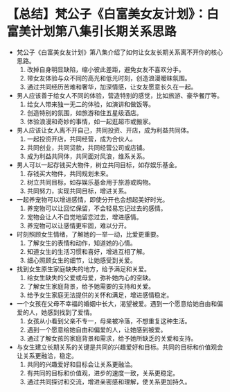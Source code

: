 # 【总结】梵公子《白富美女友计划》：白富美计划第八集引长期关系思路

-   梵公子《白富美女友计划》第八集介绍了如何让女友长期关系离不开你的核心思路。
    1.  改掉自身明显缺陷，缩小彼此差距，避免女友不喜欢分手。
    2.  带女友体验与众不同的高光和低光时刻，创造浪漫暧昧氛围。
    3.  通过共同经历苦难和奢华，加深情感，让女友愿意长久在一起。
-   男人应该善于给女人不同的体验，营造特别的感觉，比如旅游、豪华餐厅等。
    1.  给女人带来独一无二的体验，如演讲和做饭等。
    2.  创造特别的氛围，如旅游和住五星级酒店。
    3.  体验浪漫和奇妙的事情，如一起逛超市或搬家。
-   男人应该让女人离不开自己，共同投资、开店，成为利益共同体。
    1.  一起投资开店，共同经营，成为合伙人。
    2.  共同创业，共同贷款，共同经营公司或店铺。
    3.  成为利益共同体，共同面对风浪，维系关系。
-   男人可以一起存钱买大物件，树立共同目标，如存娱乐基金。
    1.  存钱买大物件，共同规划未来。
    2.  树立共同目标，如存娱乐基金用于旅游或购物。
    3.  共同努力，实现共同目标，增进关系。
-   一起养宠物可以增进感情，即使分开也会想起美好时光。
    1.  养宠物可以让回忆保留，不会轻易忘记过去的感情。
    2.  宠物会让人不自觉地留恋过去，增进感情。
    3.  养宠物可以让感情更牢固，难以分开。
-   时刻照顾女生情绪，了解她的一举一动，比爱更重要。
    1.  了解女生的表情和动作，知道她的心情。
    2.  知道女生的生活习惯和喜好，增进互相了解。
    3.  细心照顾女生的细节，让她感受到关爱。
-   找到女生原生家庭缺失的地方，给予满足和关爱。
    1.  给女生缺失的父爱或母爱，弥补她内心的空缺。
    2.  了解女生家庭背景，给予她需要的支持和关爱。
    3.  给予女生家庭无法提供的关怀和满足，增进感情稳定。
-   一个女孩在父母不幸福的婚姻中长大，渴望被爱。遇到一个愿意给她自由和偏爱的人，她感到找到了爱情。
    1.  女孩从小看到父亲不专一，母亲被冷落，不想重复这种生活。
    2.  遇到一个愿意给她自由和偏爱的人，让她感到被爱。
    3.  通过了解女孩的家庭背景和需求，给予她所缺乏的关爱和支持。
-   与女生建立长期关系的关键是共同的兴趣爱好和目标。共同的目标和价值观会让关系更融洽，稳定。
    1.  共同的兴趣爱好和目标会让关系更融洽。
    2.  有共同的目标和价值观，进步的速度一致，关系更稳定。
    3.  通过共同探讨和交流，增进亲密感和理解，使关系更加持久。